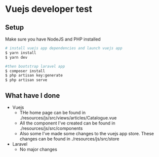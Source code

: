 # Vuejs developer test

## Setup

Make sure you have NodeJS and PHP installed

```bash
# install vuejs app dependencies and launch vuejs app
$ yarn install
$ yarn dev

#then bootstrap laravel app
$ composer install
$ php artisan key:generate
$ php artisan serve

```

## What have I done

- Vuejs
    -   THe home page can be found in ./resources/js/src/views/articles/Catalogue.vue
    -   All the component I've created can be found in ./resources/js/src/components
    -   Also some I've made some changes to the vuejs app store. These changes can be found in ./resources/js/src/store
-  Laravel
    -  No major changes

